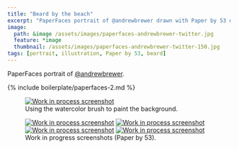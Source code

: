 ```yaml
---
title: "Beard by the beach"
excerpt: "PaperFaces portrait of @andrewbrewer drawn with Paper by 53 on an iPad."
image: 
  path: &image /assets/images/paperfaces-andrewbrewer-twitter.jpg 
  feature: *image
  thumbnail: /assets/images/paperfaces-andrewbrewer-twitter-150.jpg
tags: [portrait, illustration, Paper by 53, beard]
---
```


PaperFaces portrait of [@andrewbrewer](http://twitter.com/andrewbrewer).

{% include boilerplate/paperfaces-2.md %}

<figure>
	<a href="{{ site.url }}/assets/images/paperfaces-andrewbrewer-process-1-lg.jpg"><img src="{{ site.url }}/assets/images/paperfaces-andrewbrewer-process-1-750.jpg" alt="Work in process screenshot"></a>
	<figcaption>Using the watercolor brush to paint the background.</figcaption>
</figure>

<figure class="half">
	<a href="{{ site.url }}/assets/images/paperfaces-andrewbrewer-process-2-lg.jpg"><img src="{{ site.url }}/assets/images/paperfaces-andrewbrewer-process-2-600.jpg" alt="Work in process screenshot"></a>
	<a href="{{ site.url }}/assets/images/paperfaces-andrewbrewer-process-3-lg.jpg"><img src="{{ site.url }}/assets/images/paperfaces-andrewbrewer-process-3-600.jpg" alt="Work in process screenshot"></a>
	<a href="{{ site.url }}/assets/images/paperfaces-andrewbrewer-process-4-lg.jpg"><img src="{{ site.url }}/assets/images/paperfaces-andrewbrewer-process-4-600.jpg" alt="Work in process screenshot"></a>
	<a href="{{ site.url }}/assets/images/paperfaces-andrewbrewer-process-5-lg.jpg"><img src="{{ site.url }}/assets/images/paperfaces-andrewbrewer-process-5-600.jpg" alt="Work in process screenshot"></a>
	<figcaption>Work in progress screenshots (Paper by 53).</figcaption>
</figure>
